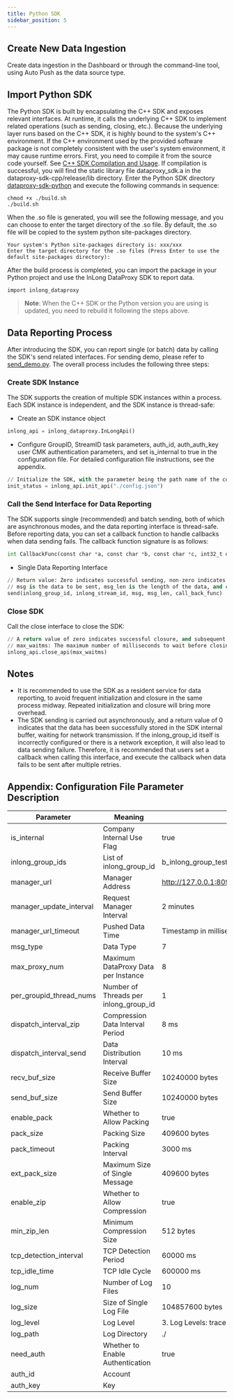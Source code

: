 ```yaml
---
title: Python SDK
sidebar_position: 5
---
```


## Create New Data Ingestion
Create data ingestion in the Dashboard or through the command-line tool, using Auto Push as the data source type.

## Import Python SDK
The Python SDK is built by encapsulating the C++ SDK and exposes relevant interfaces. At runtime, it calls the underlying C++ SDK to implement related operations (such as sending, closing, etc.).
Because the underlying layer runs based on the C++ SDK, it is highly bound to the system's C++ environment. If the C++ environment used by the provided software package is not completely consistent with the user's system environment, it may cause runtime errors.
First, you need to compile it from the source code yourself. See [C++ SDK Compilation and Usage](https://github.com/apache/inlong/tree/master/inlong-sdk/dataproxy-sdk-twins/dataproxy-sdk-cpp).
If compilation is successful, you will find the static library file dataproxy_sdk.a in the dataproxy-sdk-cpp/release/lib directory.
Enter the Python SDK directory [dataproxy-sdk-python](https://github.com/apache/inlong/tree/master/inlong-sdk/dataproxy-sdk-twins/dataproxy-sdk-python) and execute the following commands in sequence:
```shell
chmod +x ./build.sh
./build.sh
```
When the .so file is generated, you will see the following message, and you can choose to enter the target directory of the .so file. By default, the .so file will be copied to the system python site-packages directory.
```shell
Your system's Python site-packages directory is: xxx/xxx
Enter the target directory for the .so files (Press Enter to use the default site-packages directory):
```
After the build process is completed, you can import the package in your Python project and use the InLong DataProxy SDK to report data.
```shell
import inlong_dataproxy
```
> **Note**: When the C++ SDK or the Python version you are using is updated, you need to rebuild it following the steps above.

## Data Reporting Process
After introducing the SDK, you can report single (or batch) data by calling the SDK's send related interfaces. For sending demo, please refer to [send_demo.py](https://github.com/apache/inlong/tree/master/inlong-sdk/dataproxy-sdk-twins/dataproxy-sdk-python/demo). The overall process includes the following three steps:

### Create SDK Instance

The SDK supports the creation of multiple SDK instances within a process. Each SDK instance is independent, and the SDK instance is thread-safe:
- Create an SDK instance object

```python
inlong_api = inlong_dataproxy.InLongApi()
```
- Configure GroupID, StreamID task parameters, auth_id, auth_auth_key user CMK authentication parameters, and set is_internal to true in the configuration file. For detailed configuration file instructions, see the appendix.

```python
// Initialize the SDK, with the parameter being the path name of the configuration file; a return value of zero indicates successful initialization.
init_status = inlong_api.init_api("./config.json")
```
### Call the Send Interface for Data Reporting

The SDK supports single (recommended) and batch sending, both of which are asynchronous modes, and the data reporting interface is thread-safe. Before reporting data, you can set a callback function to handle callbacks when data sending fails. The callback function signature is as follows:
```python
int CallbackFunc(const char *a, const char *b, const char *c, int32_t d, const int64_t e, const char *f)
```
- Single Data Reporting Interface

```python
// Return value: Zero indicates successful sending, non-zero indicates failure. For specific exception return values, please refer to SDKInvalidResult in tc_api.h of the C++ SDK.
// msg is the data to be sent, msg_len is the length of the data, and call_back_func is the callback function (which can be set to None).
send(inlong_group_id, inlong_stream_id, msg, msg_len, call_back_func)
```
### Close SDK

Call the close interface to close the SDK:
```python
// A return value of zero indicates successful closure, and subsequent data reporting will not be possible.
// max_waitms: The maximum number of milliseconds to wait before closing the SDK, waiting for the internal data sending of the SDK to complete.
inlong_api.close_api(max_waitms)
```
## Notes

- It is recommended to use the SDK as a resident service for data reporting, to avoid frequent initialization and closure in the same process midway. Repeated initialization and closure will bring more overhead.
- The SDK sending is carried out asynchronously, and a return value of 0 indicates that the data has been successfully stored in the SDK internal buffer, waiting for network transmission. If the inlong_group_id itself is incorrectly configured or there is a network exception, it will also lead to data sending failure. Therefore, it is recommended that users set a callback when calling this interface, and execute the callback when data fails to be sent after multiple retries.

## Appendix: Configuration File Parameter Description
|Parameter |Meaning |Default Value |
|----------|---------------------|------------------------------------------------------------------|
|is_internal |Company Internal Use Flag |true |
|inlong_group_ids |List of inlong_group_id |b_inlong_group_test_01, b_inlong_group_test_02 |
|manager_url |Manager Address |http://127.0.0.1:8099/inlong/manager/openapi/dataproxy/getIpList |
|manager_update_interval |Request Manager Interval |2 minutes |
|manager_url_timeout |Pushed Data Time |Timestamp in milliseconds |
|msg_type |Data Type |7 |
|max_proxy_num |Maximum DataProxy Data per Instance |8 |
|per_groupid_thread_nums |Number of Threads per inlong_group_id |1 |
|dispatch_interval_zip |Compression Data Interval Period |8 ms |
|dispatch_interval_send |Data Distribution Interval |10 ms |
|recv_buf_size |Receive Buffer Size |10240000 bytes |
|send_buf_size |Send Buffer Size |10240000 bytes |
|enable_pack |Whether to Allow Packing |true |
|pack_size |Packing Size |409600 bytes |
|pack_timeout |Packing Interval |3000 ms |
|ext_pack_size |Maximum Size of Single Message |409600 bytes |
|enable_zip |Whether to Allow Compression |true |
|min_zip_len |Minimum Compression Size |512 bytes |
|tcp_detection_interval |TCP Detection Period |60000 ms |
|tcp_idle_time |TCP Idle Cycle |600000 ms |
|log_num |Number of Log Files |10 |
|log_size |Size of Single Log File |104857600 bytes |
|log_level |Log Level |3. Log Levels: trace(4)>debug(3)>info(2)>warn(1)>error(0) |
|log_path |Log Directory |./ |
|need_auth |Whether to Enable Authentication |true |
|auth_id |Account | |
|auth_key |Key | |